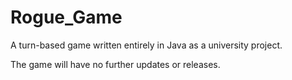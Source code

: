 # Rogue_Game
A turn-based game written entirely in Java as a university project.

The game will have no further updates or releases.
